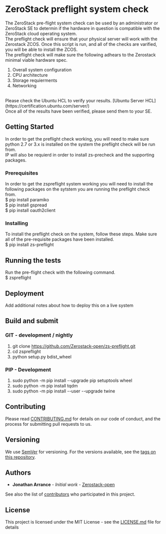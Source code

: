 # ZeroStack preflight system check

The ZeroStack pre-flight system check can be used by an administrator or ZeroStack SE to determin if the hardware in question is compatible with the ZeroStack cloud operating system.
<br />
The preflight check will ensure that your physical server will work with the Zerostack ZCOS. Once this script is run, and
all of the checks are varified, you will be able to install the ZCOS.
<br />
The preflight check will make sure the following adhears to the Zerostack minimal viable hardware spec.
<br />
1. Overall system configuration
2. CPU architecture
3. Storage requierments
4. Networking
<br />
Please check the Ubuntu HCL to verify your results.
[Ubuntu Server HCL](https://certification.ubuntu.com/server/)

<br />
Once all of the results have been verified, please send them to your SE.

## Getting Started

In order to get the preflight check working, you will need to make sure python 2.7 or 3.x is installed on the system the preflight check will be run from.
<br />
IP will also be requierd in order to install zs-precheck and the supporting packages.
<br />
### Prerequisites

In order to get the zspreflight system working you will need to install the following packages on the sytstem you are running the preflight check from.
<br />
$ pip install paramiko
<br />
$ pip install gspread
<br />
$ pip install oauth2client

### Installing

To install the preflight check on the system, follow these steps. Make sure all of the pre-requisite packages have been installed.
<br />
$ pip install zs-preflight

## Running the tests

Run the pre-flight check with the following command.
<br />
$ zspreflight

## Deployment

Add additional notes about how to deploy this on a live system

## Build and submit
### GIT - development / nightly
1. git clone https://github.com/Zerostack-open/zs-preflight.git
2. cd zspreflight
3. python setup.py bdist_wheel

### PIP - Development
1. sudo python -m pip install --upgrade pip setuptools wheel
2. sudo python -m pip install tqdm
3. sudo python -m pip install --user --upgrade twine

## Contributing

Please read [CONTRIBUTING.md](https://gist.github.com/PurpleBooth/b24679402957c63ec426) for details on our code of conduct, and the process for submitting pull requests to us.

## Versioning

We use [SemVer](http://semver.org/) for versioning. For the versions available, see the [tags on this repository](https://github.com/your/project/tags).

## Authors

* **Jonathan Arrance** - *Initial work* - [Zerostack-open](https://github.com/Zerostack-open)

See also the list of [contributors](https://github.com/JonathanArrance) who participated in this project.

## License

This project is licensed under the MIT License - see the [LICENSE.md](LICENSE.md) file for details